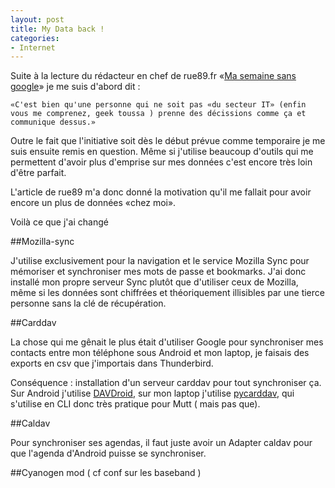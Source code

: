 ```yaml
---
layout: post
title: My Data back !
categories:
- Internet
---
```


Suite à la lecture du rédacteur en chef de rue89.fr «[Ma semaine sans google](http://www.rue89.com/2013/10/11/semaine-sans-google-13-mail-sans-gmail-ca-paye-246434)» je me suis d'abord dit :

    «C'est bien qu'une personne qui ne soit pas «du secteur IT» (enfin vous me comprenez, geek toussa ) prenne des décissions comme ça et communique dessus.»

Outre le fait que l'initiative soit dès le début prévue comme temporaire je me suis ensuite remis en question. Même si j'utilise beaucoup d'outils qui me permettent d'avoir plus d'emprise sur mes données c'est encore très loin d'être parfait.

L'article de rue89 m'a donc donné la motivation qu'il me fallait pour avoir encore un plus de données «chez moi».

Voilà ce que j'ai changé

##Mozilla-sync

J'utilise exclusivement pour la navigation et le service Mozilla Sync pour mémoriser et synchroniser mes mots de passe et bookmarks. J'ai donc installé mon propre serveur Sync plutôt que d'utiliser ceux de Mozilla, même si les données sont chiffrées et théoriquement illisibles par une tierce personne sans la clé de récupération.

##Carddav

La chose qui me gênait le plus était d'utiliser Google pour synchroniser mes contacts entre mon téléphone sous Android et mon laptop, je faisais des exports en csv que j'importais dans Thunderbird.

Conséquence : installation d'un serveur carddav pour tout synchroniser ça.
Sur Android j'utilise [DAVDroid](http://davdroid.bitfire.at/what-is-davdroid), sur mon laptop j'utilise [pycarddav](https://github.com/geier/pycarddav/), qui s'utilise en CLI donc très pratique pour Mutt ( mais pas que).

##Caldav

Pour synchroniser ses agendas, il faut juste avoir un Adapter caldav pour que l'agenda d'Android puisse se synchroniser.

##Cyanogen mod ( cf conf sur les baseband )


